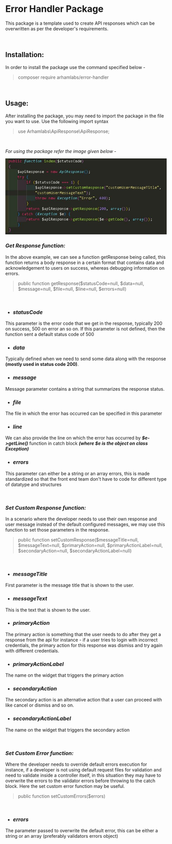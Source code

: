 Error Handler Package
=====================

This package is a template used to create API responses which can be overwritten as per the developer's requirements.

<br/>

## Installation:

In order to install the package use the command specified below - 
> composer require arhamlabs/error-handler

<br/>

## Usage:

After installing the package, you may need to import the package in the file you want to use. Use the following import syntax
> use Arhamlabs\ApiResponse\ApiResponse;

<br/>

*For using the package refer the image given below -*

![Code Block](/assets/example-code.JPG?raw=true "Title")


### ***Get Response function:***

In the above example, we can see a function getResponse being called, this function returns a body response in a certain format that contains data and acknowledgement to users on success, whereas debugging information on errors.

> public function getResponse($statusCode=null, $data=null, $message=null, $file=null, $line=null, $errors=null)

<br/>

- ### ***statusCode***
This parameter is the error code that we get in the response, typically 200 on success, 500 on error an so on. If this parameter is not defined, then the function sent a default status code of 500 


- ### ***data***
Typically defined when we need to send some data along with the response **(mostly used in status code 200)**.

- ### ***message***
Message parameter contains a string that summarizes the response status.

- ### ***file***
The file in which the error has occurred can be specified in this parameter

- ### ***line***
We can also provide the line on which the error has occurred by ***$e->getLine()*** function in catch block ***(where $e is the object on class Exception)***

- ### ***errors***
This parameter can either be a string or an array errors, this is made standardized so that the front end team don't have to code for different type of datatype and structures

<br/>

### ***Set Custom Response function:***

In a scenario where the developer needs to use their own response and user message instead of the default configured messages, we may use this function to set those parameters in the response.

> public function setCustomResponse($messageTitle=null, $messageText=null, $primaryAction=null, $primaryActionLabel=null, $secondaryAction=null, $secondaryActionLabel=null)

<br/>

- ### ***messageTitle***

First parameter is the message title that is shown to the user.

- ### ***messageText***

This is the text that is shown to the user.

- ### ***primaryAction***

The primary action is something that the user needs to do after they get a response from the api for instance - if a user tries to login with incorrect credentials, the primary action for this response was dismiss and try again with different credentials.

- ### ***primaryActionLabel***

The name on the widget that triggers the primary action

- ### ***secondaryAction***

The secondary action is an alternative action that a user can proceed with like cancel or dismiss and so on.

- ### ***secondaryActionLabel***

The name on the widget that triggers the secondary action

<br/>

### ***Set Custom Error function:***

Where the developer needs to override default errors execution for instance, if a developer is not using default request files for validation and need to validate inside a controller itself, in this situation they may have to overwrite the errors to the validator errors before throwing to the catch block. Here the set custom error function may be useful.

> public function setCustomErrors($errors)

<br/>

- ### ***errors***

The parameter passed to overwrite the default error, this can be either a string or an array (preferably validators errors object)